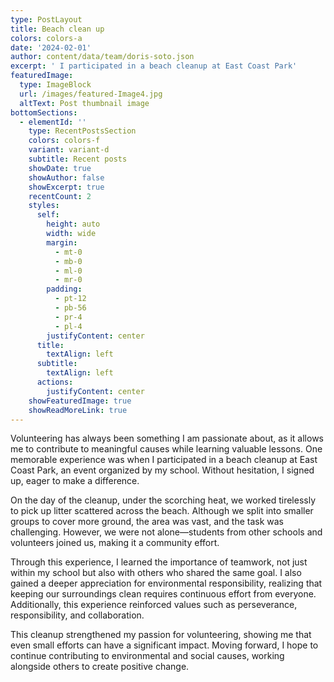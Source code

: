 ```yaml
---
type: PostLayout
title: Beach clean up
colors: colors-a
date: '2024-02-01'
author: content/data/team/doris-soto.json
excerpt: ' I participated in a beach cleanup at East Coast Park'
featuredImage:
  type: ImageBlock
  url: /images/featured-Image4.jpg
  altText: Post thumbnail image
bottomSections:
  - elementId: ''
    type: RecentPostsSection
    colors: colors-f
    variant: variant-d
    subtitle: Recent posts
    showDate: true
    showAuthor: false
    showExcerpt: true
    recentCount: 2
    styles:
      self:
        height: auto
        width: wide
        margin:
          - mt-0
          - mb-0
          - ml-0
          - mr-0
        padding:
          - pt-12
          - pb-56
          - pr-4
          - pl-4
        justifyContent: center
      title:
        textAlign: left
      subtitle:
        textAlign: left
      actions:
        justifyContent: center
    showFeaturedImage: true
    showReadMoreLink: true
---
```

Volunteering has always been something I am passionate about, as it allows me to contribute to meaningful causes while learning valuable lessons. One memorable experience was when I participated in a beach cleanup at East Coast Park, an event organized by my school. Without hesitation, I signed up, eager to make a difference.

On the day of the cleanup, under the scorching heat, we worked tirelessly to pick up litter scattered across the beach. Although we split into smaller groups to cover more ground, the area was vast, and the task was challenging. However, we were not alone—students from other schools and volunteers joined us, making it a community effort.

Through this experience, I learned the importance of teamwork, not just within my school but also with others who shared the same goal. I also gained a deeper appreciation for environmental responsibility, realizing that keeping our surroundings clean requires continuous effort from everyone. Additionally, this experience reinforced values such as perseverance, responsibility, and collaboration.

This cleanup strengthened my passion for volunteering, showing me that even small efforts can have a significant impact. Moving forward, I hope to continue contributing to environmental and social causes, working alongside others to create positive change.


